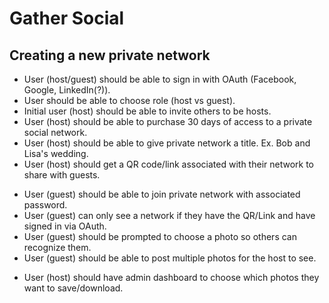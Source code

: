 # Gather Social

## Creating a new private network

- User (host/guest) should be able to sign in with OAuth (Facebook, Google, LinkedIn(?)).
- User should be able to choose role (host vs guest).
- Initial user (host) should be able to invite others to be hosts.
- User (host) should be able to purchase 30 days of access to a private social network.
- User (host) should be able to give private network a title. Ex. Bob and Lisa's wedding.
- User (host) should get a QR code/link associated with their network to share with guests.

<!-- Getting others involved -->

- User (guest) should be able to join private network with associated password.
- User (guest) can only see a network if they have the QR/Link and have signed in via OAuth.
- User (guest) should be prompted to choose a photo so others can recognize them.
- User (guest) should be able to post multiple photos for the host to see.

<!-- Getting photos from the event -->

- User (host) should have admin dashboard to choose which photos they want to save/download.
